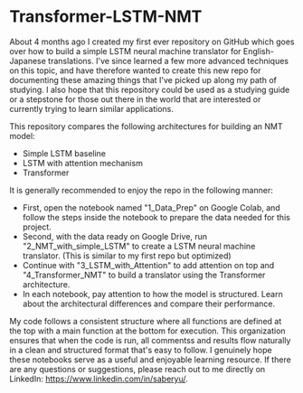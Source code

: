 # Transformer-LSTM-NMT

About 4 months ago I created my first ever repository on GitHub which goes over how to build a simple LSTM neural machine translator for English-Japanese translations. I've since learned a few more advanced techniques on this topic, and have therefore wanted to create this new repo for documenting these amazing things that I've picked up along my path of studying. I also hope that this repository could be used as a studying guide or a stepstone for those out there in the world that are interested or currently trying to learn similar applications.

This repository compares the following architectures for building an NMT model:
*  Simple LSTM baseline
*  LSTM with attention mechanism
*  Transformer

It is generally recommended to enjoy the repo in the following manner:
*  First, open the notebook named "1_Data_Prep" on Google Colab, and follow the steps inside the notebook to prepare the data needed for this project.
*  Second, with the data ready on Google Drive, run "2_NMT_with_simple_LSTM" to create a LSTM neural machine translator. (This is similar to my first repo but optimized)
*  Continue with "3_LSTM_with_Attention" to add attention on top and "4_Transformer_NMT" to build a translator using the Transformer architecture.
*  In each notebook, pay attention to how the model is structured. Learn about the architectural differences and compare their performance.

My code follows a consistent structure where all functions are defined at the top with a main function at the bottom for execution. This organization ensures that when the code is run, all commentss and results flow naturally in a clean and structured format that's easy to follow. I genuinely hope these notebooks serve as a useful and enjoyable learning resource. If there are any questions or suggestions, please reach out to me directly on LinkedIn: https://www.linkedin.com/in/saberyu/.
